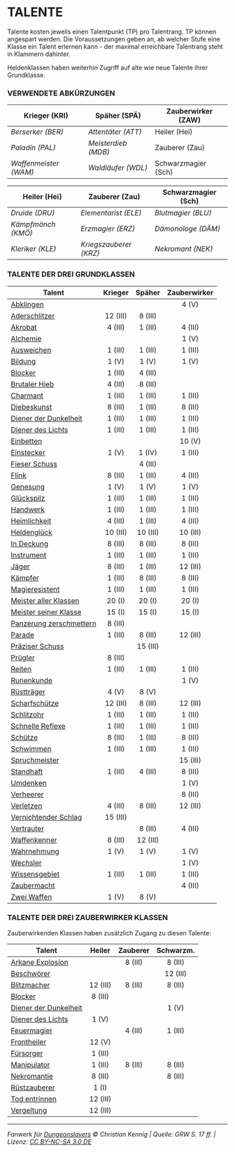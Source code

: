 # TALENTE

Talente kosten jeweils einen Talentpunkt (TP) pro Talentrang. TP können angespart werden. Die Voraussetzungen geben an, ab welcher Stufe eine Klasse ein Talent erlernen kann - der maximal erreichbare Talentrang steht in Klammern dahinter.

Heldenklassen haben weiterhin Zugriff auf alte wie neue Talente ihrer Grundklasse.

### VERWENDETE ABKÜRZUNGEN

| Krieger (KRI)         | Späher (SPÄ)        | Zauberwirker (ZAW)  |
| --------------------- | ------------------- | ------------------- |
| _Berserker (BER)_     | _Attentäter (ATT)_  | Heiler (Hei)        |
| _Paladin (PAL)_       | _Meisterdieb (MDB)_ | Zauberer (Zau)      |
| _Waffenmeister (WAM)_ | _Waldläufer (WDL)_  | Schwarzmagier (Sch) |

| Heiler (Hei)       | Zauberer (Zau)         | Schwarzmagier (Sch) |
| ------------------ | ---------------------- | ------------------- |
| _Druide (DRU)_     | _Elementarist (ELE)_   | _Blutmagier (BLU)_  |
| _Kämpfmönch (KMÖ)_ | _Erzmagier (ERZ)_      | _Dämonologe (DÄM)_  |
| _Kleriker (KLE)_   | _Kriegszauberer (KRZ)_ | _Nekromant (NEK)_   |

### TALENTE DER DREI GRUNDKLASSEN

| Talent                                                            | Krieger  |  Späher  | Zauberwirker |
| ----------------------------------------------------------------- | :------: | :------: | :----------: |
| [Abklingen](talente/abklingen.md)                             |          |          |    4 (V)     |
| [Aderschlitzer](talente/aderschlitzer.md)                     | 12 (III) | 8 (III)  |              |
| [Akrobat](talente/akrobat.md)                                 | 4 (III)  | 1 (III)  |   4 (III)    |
| [Alchemie](talente/alchemie.md)                               |          |          |    1 (V)     |
| [Ausweichen](talente/ausweichen.md)                           | 1 (III)  | 1 (III)  |   1 (III)    |
| [Bildung](talente/bildung.md)                                 |  1 (V)   |  1 (V)   |    1 (V)     |
| [Blocker](talente/blocker.md)                                 | 1 (III)  | 4 (III)  |              |
| [Brutaler Hieb](talente/brutaler-hieb.md)                     | 4 (III)  | 8 (III)  |              |
| [Charmant](talente/charmant.md)                               | 1 (III)  | 1 (III)  |   1 (III)    |
| [Diebeskunst](talente/diebeskunst.md)                         | 8 (III)  | 1 (III)  |   8 (III)    |
| [Diener der Dunkelheit](talente/diener-der-dunkelheit.md)     | 1 (III)  | 1 (III)  |   1 (III)    |
| [Diener des Lichts](talente/diener-des-lichts.md)             | 1 (III)  | 1 (III)  |   1 (III)    |
| [Einbetten](talente/einbetten.md)                             |          |          |    10 (V)    |
| [Einstecker](talente/einstecker.md)                           |  1 (V)   |  1 (IV)  |   1 (III)    |
| [Fieser Schuss](talente/fieser-schuss.md)                     |          | 4 (III)  |              |
| [Flink](talente/flink.md)                                     | 8 (III)  | 1 (III)  |   4 (III)    |
| [Genesung](talente/genesung.md)                               |  1 (V)   |  1 (V)   |    1 (V)     |
| [Glückspilz](talente/glueckspilz.md)                          | 1 (III)  | 1 (III)  |   1 (III)    |
| [Handwerk](talente/handwerk.md)                               | 1 (III)  | 1 (III)  |   1 (III)    |
| [Heimlichkeit](talente/heimlichkeit.md)                       | 4 (III)  | 1 (III)  |   4 (III)    |
| [Heldenglück](talente/heldenglueck.md)                        | 10 (III) | 10 (III) |   10 (III)   |
| [In Deckung](talente/in-deckung.md)                           | 8 (III)  | 8 (III)  |   8 (III)    |
| [Instrument](talente/instrument.md)                           | 1 (III)  | 1 (III)  |   1 (III)    |
| [Jäger](talente/jaeger.md)                                    | 8 (III)  | 1 (III)  |   12 (III)   |
| [Kämpfer](talente/kaempfer.md)                                | 1 (III)  | 8 (III)  |   8 (III)    |
| [Magieresistent](talente/magieresistent.md)                   | 1 (III)  | 1 (III)  |   1 (III)    |
| [Meister aller Klassen](talente/meister-aller-klassen.md)     |  20 (I)  |  20 (I)  |    20 (I)    |
| [Meister seiner Klasse](talente/meister-seiner-klasse.md)     |  15 (I)  |  15 (I)  |    15 (I)    |
| [Panzerung zerschmettern](talente/panzerung-zerschmettern.md) | 8 (III)  |          |              |
| [Parade](talente/parade.md)                                   | 1 (III)  | 8 (III)  |   12 (III)   |
| [Präziser Schuss](talente/praeziser-schuss.md)                |          | 15 (III) |              |
| [Prügler](talente/pruegler.md)                                | 8 (III)  |          |              |
| [Reiten](talente/reiten.md)                                   | 1 (III)  | 1 (III)  |   1 (III)    |
| [Runenkunde](talente/runenkunde.md)                           |          |          |    1 (V)     |
| [Rüstträger](talente/ruesttraeger.md)                         |  4 (V)   |  8 (V)   |              |
| [Scharfschütze](talente/scharfschuetze.md)                    | 12 (III) | 8 (III)  |   12 (III)   |
| [Schlitzohr](talente/schlitzohr.md)                           | 1 (III)  | 1 (III)  |   1 (III)    |
| [Schnelle Reflexe](talente/schnelle-reflexe.md)               | 1 (III)  | 1 (III)  |   1 (III)    |
| [Schütze](talente/schuetze.md)                                | 8 (III)  | 1 (III)  |   8 (III)    |
| [Schwimmen](talente/schwimmen.md)                             | 1 (III)  | 1 (III)  |   1 (III)    |
| [Spruchmeister](talente/spruchmeister.md)                     |          |          |   15 (III)   |
| [Standhaft](talente/standhaft.md)                             | 1 (III)  | 4 (III)  |   8 (III)    |
| [Umdenken](talente/umdenken.md)                               |          |          |    1 (V)     |
| [Verheerer](talente/verheerer.md)                             |          |          |   8 (III)    |
| [Verletzen](talente/verletzen.md)                             | 4 (III)  | 8 (III)  |   12 (III)   |
| [Vernichtender Schlag](talente/vernichtender-schlag.md)       | 15 (III) |          |              |
| [Vertrauter](talente/vertrauter.md)                           |          | 8 (III)  |   4 (III)    |
| [Waffenkenner](talente/waffenkenner.md)                       | 8 (III)  | 12 (III) |              |
| [Wahrnehmung](talente/wahrnehmung.md)                         |  1 (V)   |  1 (V)   |    1 (V)     |
| [Wechsler](talente/wechsler.md)                               |          |          |    1 (V)     |
| [Wissensgebiet](talente/wissensgebiet.md)                     | 1 (III)  | 1 (III)  |   1 (III)    |
| [Zaubermacht](talente/zaubermacht.md)                         |          |          |   4 (III)    |
| [Zwei Waffen](talente/zwei-waffen.md)                         |  1 (V)   |  8 (V)   |              |

### TALENTE DER DREI ZAUBERWIRKER KLASSEN

Zauberwirkenden Klassen haben zusätzlich Zugang zu diesen Talente:

| Talent                                                        |  Heiler  | Zauberer | Schwarzm. |
| ------------------------------------------------------------- | :------: | :------: | :-------: |
| [Arkane Explosion](talente/arkane-explosion.md)           |          | 8 (III)  |  8 (III)  |
| [Beschwörer](talente/beschwoerer.md)                      |          |          | 12 (III)  |
| [Blitzmacher](talente/blitzmacher.md)                     | 12 (III) | 8 (III)  |  8 (III)  |
| [Blocker](talente/blocker.md)                             | 8 (III)  |          |           |
| [Diener der Dunkelheit](talente/diener-der-dunkelheit.md) |          |          |   1 (V)   |
| [Diener des Lichts](talente/diener-des-lichts.md)         |  1 (V)   |          |           |
| [Feuermagier](talente/feuermagier.md)                     |          | 4 (III)  |  1 (III)  |
| [Frontheiler](talente/frontheiler.md)                     |  12 (V)  |          |           |
| [Fürsorger](talente/fuersorger.md)                        | 1 (III)  |          |           |
| [Manipulator](talente/manipulator.md)                     | 1 (III)  | 8 (III)  |  8 (III)  |
| [Nekromantie](talente/nekromantie.md)                     | 8 (III)  |          |  8 (III)  |
| [Rüstzauberer](talente/ruestzauberer.md)                  |  1 (I)   |          |           |
| [Tod entrinnen](talente/tod-entrinnen.md)                 | 12 (III) |          |           |
| [Vergeltung](talente/vergeltung.md)                       | 12 (III) |          |           |

---

_Fanwerk für [Dungeonslayers](https://www.dungeonslayers.net/) © Christian Kennig | Quelle: GRW S. 17 ff. | Lizenz: [CC BY-NC-SA 3.0 DE](https://creativecommons.org/licenses/by-nc-sa/3.0/de/)_

